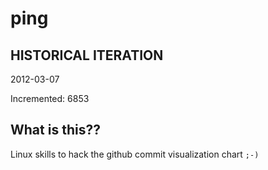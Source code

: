 # ping

## HISTORICAL ITERATION
2012-03-07

Incremented: 6853

## What is this?? 
Linux skills to hack the github commit visualization chart `;-)`
